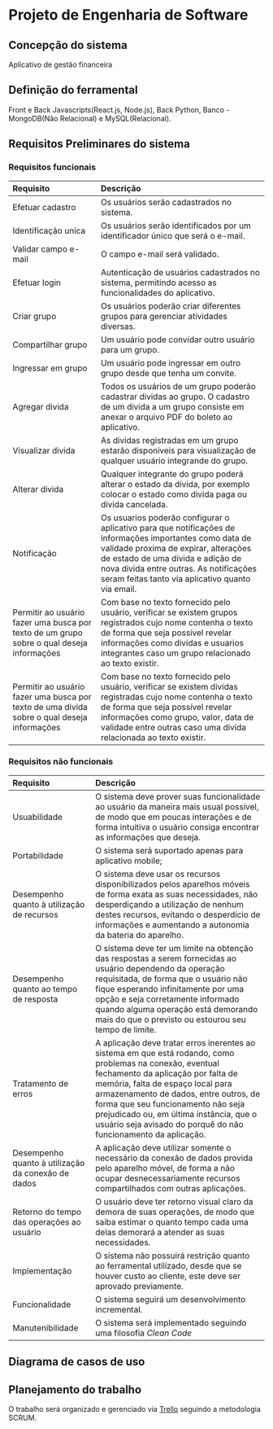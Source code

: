 # Projeto de Engenharia de Software
## Concepção do sistema
Aplicativo de gestão financeira
## Definição do ferramental
Front e Back Javascripts(React.js, Node.js), Back Python, Banco - MongoDB(Não Relacional) e MySQL(Relacional).
## Requisitos Preliminares do sistema
### Requisitos funcionais
Requisito | Descrição
:--------- | :--------- 
Efetuar cadastro | Os usuários serão cadastrados no sistema.
Identificação unica | Os usuários serão identificados por um identificador único que será o e-mail.
Validar campo e-mail | O campo e-mail será validado. 
Efetuar login | Autenticação de usuários cadastrados no sistema, permitindo acesso as funcionalidades do aplicativo.
Criar grupo | Os usuários poderão criar diferentes grupos para gerenciar atividades diversas.
Compartilhar grupo | Um usuário pode convidar outro usuário para um grupo.
Ingressar em grupo | Um usuário pode ingressar em outro grupo desde que tenha um convite.
Agregar divida | Todos os usuários de um grupo poderão cadastrar dividas ao grupo. O cadastro de um divida a um grupo consiste em anexar o arquivo PDF do boleto ao aplicativo.
Visualizar divida | As dividas registradas em um grupo estarão disponiveis para visualização de qualquer usuário integrande do grupo.
Alterar divida | Qualquer integrante do grupo poderá alterar o estado da divida, por exemplo colocar o estado como divida paga ou divida cancelada.
Notificação | Os usuarios poderão configurar o aplicativo para que notificações de informações importantes como data de validade proxima de expirar, alterações de estado de uma divida e adição de nova divida entre outras. As notificações seram feitas tanto via aplicativo quanto via email.
Permitir ao usuário fazer uma busca por texto de um grupo sobre o qual deseja informações | Com base no texto fornecido pelo usuário, verificar se existem grupos registrados cujo nome contenha o texto de forma que seja possível revelar informações como dividas e usuarios integrantes caso um grupo relacionado ao texto existir.
Permitir ao usuário fazer uma busca por texto de uma divida sobre o qual deseja informações | Com base no texto fornecido pelo usuário, verificar se existem dividas registradas cujo nome contenha o texto de forma que seja possível revelar informações como grupo, valor, data de validade entre outras caso uma divida relacionada ao texto existir.

### Requisitos não funcionais
Requisito | Descrição
:--------- | :--------- 
Usuabilidade | O sistema deve prover suas funcionalidade ao usuário da maneira mais usual possível, de modo que em poucas interações e de forma intuitiva o usuário consiga encontrar as informações que deseja.
Portabilidade | O sistema será suportado apenas para aplicativo mobile;
Desempenho quanto à utilização de recursos | O sistema deve usar os recursos disponibilizados pelos aparelhos móveis de forma exata as suas necessidades, não desperdiçando a utilização de nenhum destes recursos, evitando o desperdício de informações e aumentando a autonomia da bateria do aparelho.
Desempenho quanto ao tempo de resposta | O sistema deve ter um limite na obtenção das respostas a serem fornecidas ao usuário dependendo da operação requisitada, de forma que o usuário não fique esperando infinitamente por uma opção e seja corretamente informado quando alguma operação está demorando mais do que o previsto ou estourou seu tempo de limite.
Tratamento de erros | A aplicação deve tratar erros inerentes ao sistema em que está rodando, como problemas na conexão, eventual fechamento da aplicação por falta de memória, falta de espaço local para armazenamento de dados, entre outros, de forma que seu funcionamento não seja prejudicado ou, em última instância, que o usuário seja avisado do porquê do não funcionamento da aplicação.
Desempenho quanto à utilização da conexão de dados | A aplicação deve utilizar somente o necessário da conexão de dados provida pelo aparelho móvel, de forma a não ocupar desnecessariamente recursos compartilhados com outras aplicações.
Retorno do tempo das operações ao usuário | O usuário deve ter retorno visual claro da demora de suas operações, de modo que saiba estimar o quanto tempo cada uma delas demorará a atender as suas necessidades.
Implementação | O sistema não possuirá restrição quanto ao ferramental utilizado, desde que se houver custo ao cliente, este deve ser aprovado previamente.
Funcionalidade | O sistema seguirá um desenvolvimento incremental.
Manutenibilidade | O sistema será implementado seguindo uma filosofia _Clean Code_
## Diagrama de casos de uso
## Planejamento do trabalho
O trabalho será organizado e gerenciado via [Trello](https://trello.com/invite/b/ssYTa750/2ad819f23522e75f6278c0887b2574bf/engsof) seguindo a metodologia SCRUM.